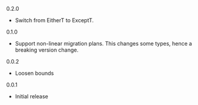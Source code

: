 0.2.0
* Switch from EitherT to ExceptT.

0.1.0
* Support non-linear migration plans. This changes some types, hence a breaking version change.

0.0.2
* Loosen bounds

0.0.1
* Initial release
